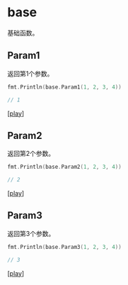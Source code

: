 # base

基础函数。

## Param1

返回第1个参数。

```go
fmt.Println(base.Param1(1, 2, 3, 4))

// 1
```

[[play](https://go.dev/play/p/s9voYfhHX9L)]

## Param2

返回第2个参数。

```go
fmt.Println(base.Param2(1, 2, 3, 4))

// 2
```

[[play](https://go.dev/play/p/vis3TrnVJhI)]

## Param3

返回第3个参数。

```go
fmt.Println(base.Param3(1, 2, 3, 4))

// 3
```

[[play](https://go.dev/play/p/LBS9buQIqah)]
